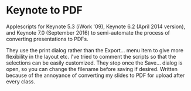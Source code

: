 # Keynote to PDF

Applescripts for Keynote 5.3 (iWork '09), Keynote 6.2 (April 2014 version), and Keynote 7.0 (September 2016) to semi-automate the process of converting presentations to PDFs.

They use the print dialog rather than the Export... menu item to give more flexibility in the layout etc. I've tried to comment the scripts so that the selections can be easily customized. They stop once the Save... dialog is open, so you can change the filename before saving if desired. Written because of the annoyance of converting my slides to PDF for upload after every class.

